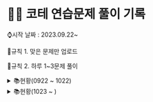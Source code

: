 # 👩‍💻 코테 연습문제 풀이 기록

⌚시작 날짜 : 2023.09.22~

📌규칙 1. 맞은 문제만 업로드

📌규칙 2. 하루 1~3문제 풀이

<details>

<summary> 📚현황(0922 ~ 1022)</summary>

| 날짜 | 레벨 |         문제이름          |     | 날짜 | 레벨 | 문제이름               |
| :--: | :--: | :-----------------------: | --- | ---- | ---- | ---------------------- |
| 0922 |  1   | 나머지가 1이 되는 수 찾기 |     | 1003 | 1    | 가운데숫자가져오기     |
| 0922 |  1   |        콜라츠 추측        |     | 1003 | 1    | k번째수                |
| 0923 |  2   |     나머지 값 구하기      |     | 1004 | 1    | 추억점수               |
| 0923 |  2   |       최솟값 만들기       |     | 1004 | 1    | 크기가작은부분문자열   |
| 0924 |  2   |        올바른 괄호        |     | 1005 | 1    | 콜라 문제              |
| 0924 |  1   |        수박수박수?        |     | 1006 | 1    | 약수의개수와덧셈       |
| 0924 |  1   |           예산            |     | 1006 | 1    | 명예의전당             |
| 0925 |  1   |        평균구하기         |     | 1007 | 1    | 카드뭉치               |
| 0925 |  1   |     정수내림차순배치      |     | 1007 | 1    | 시저암호               |
| 0925 |  1   |        음양더하기         |     | 1008 | 1    | 폰켓몬                 |
| 0926 |  1   |        김서방찾기         |     | 1009 | 1    | 개인정보수집유효기간   |
| 0926 |  1   |      같은숫자는싫어       |     | 1010 | 1    | 모의고사               |
| 0926 |  1   |          삼총사           |     | 1011 | 1    | 성격유형검사           |
| 0927 |  1   |         과일장수          |     | 1011 | 1    | 덧칠하기               |
| 0927 |  1   |      직사각형별찍기       |     | 1012 | 1    | 문자열내p와y의개수     |
| 0928 |  1   |     두개뽑아서더하기      |     | 1013 | 1    | 옹알이(2)              |
| 0928 |  1   |      부족한금액계산       |     | 1014 | 1    | 문자열나누기           |
| 0929 |  1   |      푸드파이트대회       |     | 1015 | 1    | 숫자문자열과영단어     |
| 0929 |  1   |      두정수사이의합       |     | 1016 | 1    | 둘만의암호             |
| 0930 |  1   |      기사단원의 무기      |     | 1017 | 1    | 로또최고순위와최저순위 |
| 0930 |  1   |   문자열내마음대로정렬    |     | 1018 | 1    | 3진법                  |
| 1001 |  1   | 나누어 떨어지는 숫자 배열 |     | 1019 | 1    | 가장가까운같은글자     |
| 1001 |  1   |       최소직사각형        |     | 1020 | 1    | 실패율                 |
| 1002 |  1   |    제일작은수제거하기     |     | 1021 | 1    | 크레인인형뽑기         |
| 1002 |  1   |           내적            |     | 1022 | 1    | 비밀지도               |

</details>
<details>

<summary> 📚현황(1023 ~ )</summary>

| 날짜 | 레벨 |     문제이름     |     | 날짜 | 레벨 | 문제이름 |
| :--: | :--: | :--------------: | --- | ---- | ---- | -------- |
| 1023 |  1   |       2016       |     |      |      |          |
| 1024 |  1   |   햄버거만들기   |     |      |      |          |
| 1025 |  1   |    소수만들기    |     |      |      |          |
| 1026 |  1   |   달리기 경주    |     |      |      |          |
| 1027 |  1   | 이상한문자만들기 |     |      |      |          |
|      |      |                  |     |      |      |          |
|      |      |                  |     |      |      |          |
|      |      |                  |     |      |      |          |
|      |      |                  |     |      |      |          |
|      |      |                  |     |      |      |          |
|      |      |                  |     |      |      |          |
|      |      |                  |     |      |      |          |
|      |      |                  |     |      |      |          |
|      |      |                  |     |      |      |          |
|      |      |                  |     |      |      |          |
|      |      |                  |     |      |      |          |
|      |      |                  |     |      |      |          |
|      |      |                  |     |      |      |          |
|      |      |                  |     |      |      |          |
|      |      |                  |     |      |      |          |
|      |      |                  |     |      |      |          |
|      |      |                  |     |      |      |          |
|      |      |                  |     |      |      |          |
|      |      |                  |     |      |      |          |

</details>
